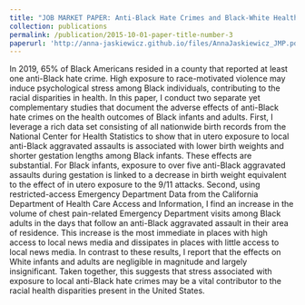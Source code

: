 ```yaml
---
title: "JOB MARKET PAPER: Anti-Black Hate Crimes and Black-White Health Gap"
collection: publications
permalink: /publication/2015-10-01-paper-title-number-3
paperurl: 'http://anna-jaskiewicz.github.io/files/AnnaJaskiewicz_JMP.pdf'
---
```

In 2019, 65% of Black Americans resided in a county that reported at least one anti-Black hate crime. High exposure to race-motivated violence may induce psychological stress among Black individuals, contributing to the racial disparities in health. In this paper, I conduct two separate yet complementary studies that document the adverse effects of anti-Black hate crimes on the health outcomes of Black infants and adults. First, I leverage a rich data set consisting of all nationwide birth records from the National Center for Health Statistics to show that in utero exposure to local anti-Black aggravated assaults is associated with lower birth weights and shorter gestation lengths among Black infants. These effects are substantial. For Black infants, exposure to over five anti-Black aggravated assaults during gestation is linked to a decrease in birth weight equivalent to the effect of in utero exposure to the 9/11 attacks. Second, using restricted-access Emergency Department Data from the California Department of Health Care Access and Information, I find an increase in the volume of chest pain-related Emergency Department visits among Black adults in the days that follow an anti-Black aggravated assault in their area of residence. This increase is the most immediate in places with high access to local news media and dissipates in places with little access to local news media. In contrast to these results, I report that the effects on White infants and adults are negligible in magnitude and largely insignificant. Taken together, this suggests that stress associated with exposure to local anti-Black hate crimes may be a vital contributor to the racial health disparities present in the United States.
